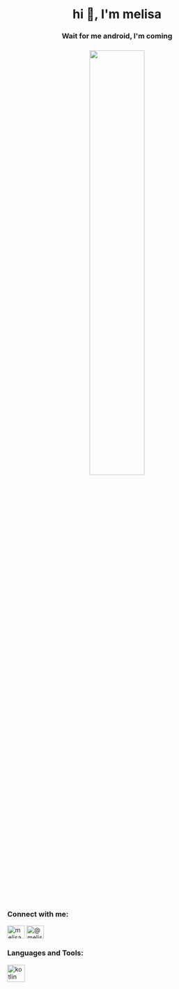 <h1 align="center">hi 👋, I'm melisa</h1>
<h3 align="center">Wait for me android, I'm coming</h3>
<h3 align="center"<a href="#"><img width="50%" height="auto" src="https://user-images.githubusercontent.com/106618067/188508210-6e417047-b56d-4935-a232-4a017586f527.png" height="175px"/></a>
<h3 align="left">Connect with me:</h3>
<p align="left">
<a href="https://www.linkedin.com/in/melisaozaydın/" target="blank"><img align="center" src="https://raw.githubusercontent.com/rahuldkjain/github-profile-readme-generator/master/src/images/icons/Social/linked-in-alt.svg" alt="melisa özaydin" height="30" width="40" /></a>
<a href="https://medium.com/@melisa.zaydin" target="blank"><img align="center" src="https://raw.githubusercontent.com/rahuldkjain/github-profile-readme-generator/master/src/images/icons/Social/medium.svg" alt="@melisa.zaydin" height="30" width="40" /></a>
</p>

<h3 align="left">Languages and Tools:</h3>
<p align="left"> <a href="https://kotlinlang.org" target="_blank" rel="noreferrer"> <img src="https://www.vectorlogo.zone/logos/kotlinlang/kotlinlang-icon.svg" alt="kotlin" width="40" height="40"/> </a> </p>



